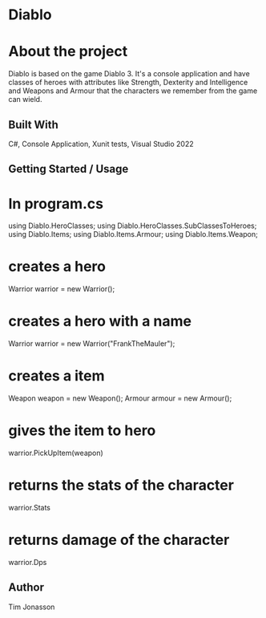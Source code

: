 # Diablo



# About the project
Diablo is based on the game Diablo 3. It's a console application and have classes of heroes with attributes like Strength, Dexterity and Intelligence and Weapons and Armour that the characters we remember from the game can wield.


## Built With

C#, Console Application, Xunit tests, Visual Studio 2022

## Getting Started / Usage

# In program.cs

using Diablo.HeroClasses;
using Diablo.HeroClasses.SubClassesToHeroes;
using Diablo.Items;
using Diablo.Items.Armour;
using Diablo.Items.Weapon;


# creates a hero
Warrior warrior = new Warrior();

# creates a hero with a name
Warrior warrior = new Warrior("FrankTheMauler");

# creates a item
Weapon weapon = new Weapon();
Armour armour = new Armour();

# gives the item to hero
warrior.PickUpItem(weapon)

# returns the stats of the character
warrior.Stats

# returns damage of the character
warrior.Dps

## Author
Tim Jonasson
